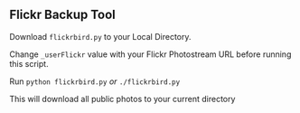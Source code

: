 Flickr Backup Tool
------------------

Download `flickrbird.py` to your Local Directory. 

Change `_userFlickr` value with your Flickr Photostream URL before running this script.

Run `python flickrbird.py` *or* `./flickrbird.py`

This will download all public photos to your current directory